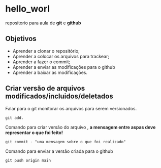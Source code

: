 # hello_worl
repositorio para aula de **git** e **github**

## Objetivos

* Aprender a clonar o repositório;
* Aprender a colocar os arquivos para trackear;
* Aprender a fazer o commit;
* Aprender a enviar as modificações para o github
* Aprender a baixar as modificações.

## Criar versão de arquivos modificados/incluidos/deletados            

Falar para o git monitorar os arquivos para serem versionados.

```git
git add.
```

Comando para criar versão do arquivo , **a mensagem entre aspas deve representar o que foi feito!**

```git 
git commit - "uma mensagem sobre o que foi realizado"
```

Comando para enviar a versão criada para o github
```git
git push origin main
```